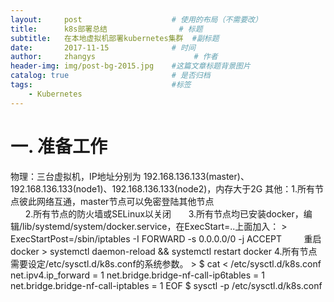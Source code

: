 ```yaml
---
layout:     post                    # 使用的布局（不需要改）
title:      k8s部署总结                # 标题 
subtitle:   在本地虚拟机部署kubernetes集群  #副标题
date:       2017-11-15              # 时间
author:     zhangys                      # 作者
header-img: img/post-bg-2015.jpg    #这篇文章标题背景图片
catalog: true                       # 是否归档
tags:                               #标签
    - Kubernetes
---
```


# 一. 准备工作
  物理：三台虚拟机，IP地址分别为 192.168.136.133(master)、192.168.136.133(node1)、192.168.136.133(node2)，内存大于2G
  其他：1.所有节点彼此网络互通，master节点可以免密登陆其他节点  
       2.所有节点的防火墙或SELinux以关闭
       3.所有节点均已安装docker，编辑/lib/systemd/system/docker.service，在ExecStart=..上面加入：
           > ExecStartPost=/sbin/iptables -I FORWARD -s 0.0.0.0/0 -j ACCEPT
         重启docker
           > systemctl daemon-reload && systemctl restart docker
       4.所有节点需要设定/etc/sysctl.d/k8s.conf的系统参数。
           > $ cat <<EOF > /etc/sysctl.d/k8s.conf
               net.ipv4.ip_forward = 1
               net.bridge.bridge-nf-call-ip6tables = 1
               net.bridge.bridge-nf-call-iptables = 1
               EOF
             $ sysctl -p /etc/sysctl.d/k8s.conf
